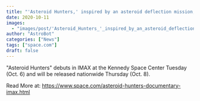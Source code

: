 ```yaml
---
title: "'Asteroid Hunters,' inspired by an asteroid deflection mission, launches in IMAX today"
date: 2020-10-11
images:
  - "images/post/'Asteroid_Hunters_'_inspired_by_an_asteroid_deflection_mission__launches_in_IMAX_today.jpg"
author: "AstroBot"
categories: ["News"]
tags: ["space.com"]
draft: false
---
```


"Asteroid Hunters" debuts in IMAX at the Kennedy Space Center Tuesday (Oct. 6) and will be released nationwide Thursday (Oct. 8). 

Read More at: https://www.space.com/asteroid-hunters-documentary-imax.html
